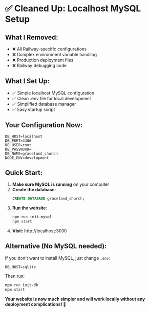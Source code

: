 # ✅ Cleaned Up: Localhost MySQL Setup

## What I Removed:
- ❌ All Railway-specific configurations
- ❌ Complex environment variable handling
- ❌ Production deployment files
- ❌ Railway debugging code

## What I Set Up:
- ✅ Simple localhost MySQL configuration
- ✅ Clean .env file for local development
- ✅ Simplified database manager
- ✅ Easy startup script

## Your Configuration Now:
```
DB_HOST=localhost
DB_PORT=3306
DB_USER=root
DB_PASSWORD=
DB_NAME=graceland_church
NODE_ENV=development
```

## Quick Start:
1. **Make sure MySQL is running** on your computer
2. **Create the database**:
   ```sql
   CREATE DATABASE graceland_church;
   ```
3. **Run the website**:
   ```bash
   npm run init-mysql
   npm start
   ```
4. **Visit**: http://localhost:3000

## Alternative (No MySQL needed):
If you don't want to install MySQL, just change `.env`:
```
DB_HOST=sqlite
```
Then run:
```bash
npm run init-db
npm start
```

**Your website is now much simpler and will work locally without any deployment complications!** 🎉

